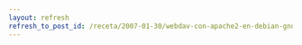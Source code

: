 ```yaml
---
layout: refresh
refresh_to_post_id: /receta/2007-01-30/webdav-con-apache2-en-debian-gnu-linux
---
```

